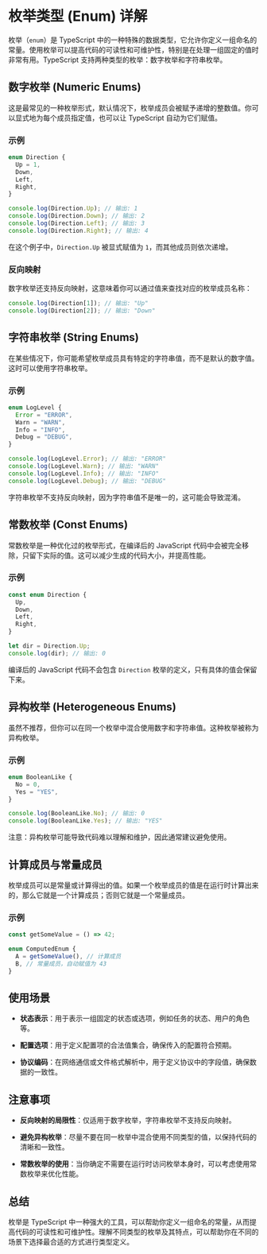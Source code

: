 # 枚举类型 (Enum) 详解

枚举（`enum`）是 TypeScript 中的一种特殊的数据类型，它允许你定义一组命名的常量。使用枚举可以提高代码的可读性和可维护性，特别是在处理一组固定的值时非常有用。TypeScript 支持两种类型的枚举：数字枚举和字符串枚举。

## 数字枚举 (Numeric Enums)

这是最常见的一种枚举形式，默认情况下，枚举成员会被赋予递增的整数值。你可以显式地为每个成员指定值，也可以让 TypeScript 自动为它们赋值。

### 示例

```typescript
enum Direction {
  Up = 1,
  Down,
  Left,
  Right,
}

console.log(Direction.Up); // 输出: 1
console.log(Direction.Down); // 输出: 2
console.log(Direction.Left); // 输出: 3
console.log(Direction.Right); // 输出: 4
```

在这个例子中，`Direction.Up` 被显式赋值为 `1`，而其他成员则依次递增。

### 反向映射

数字枚举还支持反向映射，这意味着你可以通过值来查找对应的枚举成员名称：

```typescript
console.log(Direction[1]); // 输出: "Up"
console.log(Direction[2]); // 输出: "Down"
```

## 字符串枚举 (String Enums)

在某些情况下，你可能希望枚举成员具有特定的字符串值，而不是默认的数字值。这时可以使用字符串枚举。

### 示例

```typescript
enum LogLevel {
  Error = "ERROR",
  Warn = "WARN",
  Info = "INFO",
  Debug = "DEBUG",
}

console.log(LogLevel.Error); // 输出: "ERROR"
console.log(LogLevel.Warn); // 输出: "WARN"
console.log(LogLevel.Info); // 输出: "INFO"
console.log(LogLevel.Debug); // 输出: "DEBUG"
```

字符串枚举不支持反向映射，因为字符串值不是唯一的，这可能会导致混淆。

## 常数枚举 (Const Enums)

常数枚举是一种优化过的枚举形式，在编译后的 JavaScript 代码中会被完全移除，只留下实际的值。这可以减少生成的代码大小，并提高性能。

### 示例

```typescript
const enum Direction {
  Up,
  Down,
  Left,
  Right,
}

let dir = Direction.Up;
console.log(dir); // 输出: 0
```

编译后的 JavaScript 代码不会包含 `Direction` 枚举的定义，只有具体的值会保留下来。

## 异构枚举 (Heterogeneous Enums)

虽然不推荐，但你可以在同一个枚举中混合使用数字和字符串值。这种枚举被称为异构枚举。

### 示例

```typescript
enum BooleanLike {
  No = 0,
  Yes = "YES",
}

console.log(BooleanLike.No); // 输出: 0
console.log(BooleanLike.Yes); // 输出: "YES"
```

注意：异构枚举可能导致代码难以理解和维护，因此通常建议避免使用。

## 计算成员与常量成员

枚举成员可以是常量或计算得出的值。如果一个枚举成员的值是在运行时计算出来的，那么它就是一个计算成员；否则它就是一个常量成员。

### 示例

```typescript
const getSomeValue = () => 42;

enum ComputedEnum {
  A = getSomeValue(), // 计算成员
  B, // 常量成员，自动赋值为 43
}
```

## 使用场景

- **状态表示**：用于表示一组固定的状态或选项，例如任务的状态、用户的角色等。
- **配置选项**：用于定义配置项的合法值集合，确保传入的配置符合预期。

- **协议编码**：在网络通信或文件格式解析中，用于定义协议中的字段值，确保数据的一致性。

## 注意事项

- **反向映射的局限性**：仅适用于数字枚举，字符串枚举不支持反向映射。
- **避免异构枚举**：尽量不要在同一枚举中混合使用不同类型的值，以保持代码的清晰和一致性。

- **常数枚举的使用**：当你确定不需要在运行时访问枚举本身时，可以考虑使用常数枚举来优化性能。

## 总结

枚举是 TypeScript 中一种强大的工具，可以帮助你定义一组命名的常量，从而提高代码的可读性和可维护性。理解不同类型的枚举及其特点，可以帮助你在不同的场景下选择最合适的方式进行类型定义。
